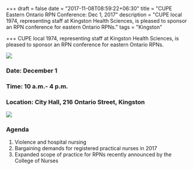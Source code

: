 +++
draft = false
date = "2017-11-08T08:59:22+06:30"
title = "CUPE Eastern Ontario RPN Conference: Dec 1, 2017"
description = "CUPE local 1974, representing staff at Kingston Health Sciences, is pleased to sponsor an RPN conference for eastern Ontario RPNs."
tags = "Kingston"

+++
CUPE local 1974, representing staff at Kingston Health Sciences, is pleased to sponsor an RPN conference for eastern Ontario RPNs.

[![](/img/events/rpn-conference.png)](/img/events/rpn-conference.pdf)


### Date: December 1
### Time: 10 a.m.- 4 p.m.

### Location: City Hall, 216 Ontario Street, Kingston


[![](/img/events/city-hall.png)](https://www.google.ca/maps/place/Kingston+City+Hall/@44.2296297,-76.4812555,18z/data=!4m17!1m11!4m10!1m3!2m2!1d-76.4803007!2d44.2299353!1m5!1m1!1s0x4cd2abaa7fc29de5:0xb9fdc1cec712ad3d!2m2!1d-76.4805401!2d44.2299452!3m4!1s0x4cd2abaa7fc29de5:0xb9fdc1cec712ad3d!8m2!3d44.2299452!4d-76.4805401)


### Agenda


1. Violence and hospital nursing
2. Bargaining demands for registered practical nurses in 2017
3. Expanded scope of practice for RPNs recently announced by the College of Nurses
